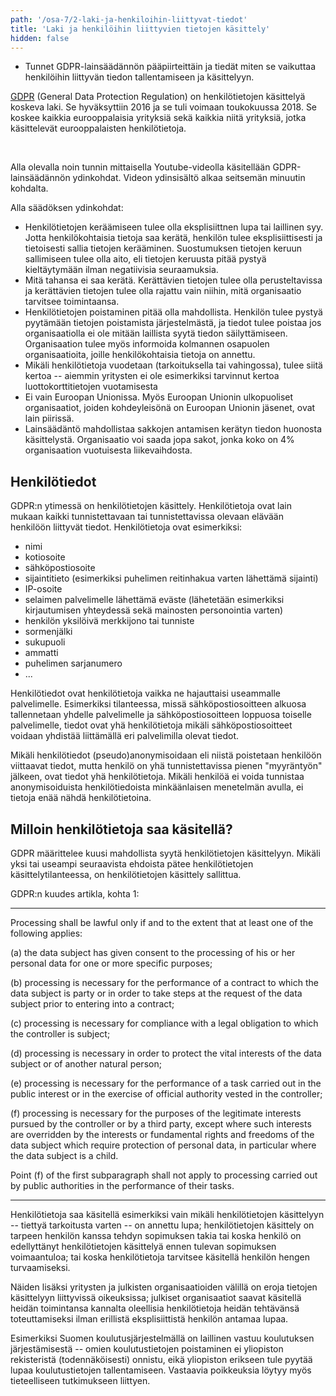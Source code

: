 ```yaml
---
path: '/osa-7/2-laki-ja-henkiloihin-liittyvat-tiedot'
title: 'Laki ja henkilöihin liittyvien tietojen käsittely'
hidden: false
---
```



<text-box variant='learningObjectives' name='Oppimistavoitteet'>

- Tunnet GDPR-lainsäädännön pääpiirteittäin ja tiedät miten se vaikuttaa henkilöihin liittyvän tiedon tallentamiseen ja käsittelyyn.

</text-box>


<a href="https://ec.europa.eu/info/law/law-topic/data-protection_en" target="_blank">GDPR</a> (General Data Protection Regulation) on henkilötietojen käsittelyä koskeva laki. Se hyväksyttiin 2016 ja se tuli voimaan toukokuussa 2018. Se koskee kaikkia eurooppalaisia yrityksiä sekä kaikkia niitä yrityksiä, jotka käsittelevät eurooppalaisten henkilötietoja.

<br/>

Alla olevalla noin tunnin mittaisella Youtube-videolla käsitellään GDPR-lainsäädännön ydinkohdat. Videon ydinsisältö alkaa seitsemän minuutin kohdalta.

<youtube id="NxgZ57BTkFQ"></youtube>

Alla säädöksen ydinkohdat:


- Henkilötietojen keräämiseen tulee olla eksplisiittnen lupa tai laillinen syy. Jotta henkilökohtaisia tietoja saa kerätä, henkilön tulee eksplisiittisesti ja tietoisesti sallia tietojen kerääminen. Suostumuksen tietojen keruun sallimiseen tulee olla aito, eli tietojen keruusta pitää pystyä kieltäytymään ilman negatiivisia seuraamuksia.
- Mitä tahansa ei saa kerätä. Kerättävien tietojen tulee olla perusteltavissa ja kerättävien tietojen tulee olla rajattu vain niihin, mitä organisaatio tarvitsee toimintaansa.
- Henkilötietojen poistaminen pitää olla mahdollista. Henkilön tulee pystyä pyytämään tietojen poistamista järjestelmästä, ja tiedot tulee poistaa jos organisaatiolla ei ole mitään laillista syytä tiedon säilyttämiseen. Organisaation tulee myös informoida kolmannen osapuolen organisaatioita, joille henkilökohtaisia tietoja on annettu.
- Mikäli henkilötietoja vuodetaan (tarkoituksella tai vahingossa), tulee siitä kertoa -- aiemmin yritysten ei ole esimerkiksi tarvinnut kertoa luottokorttitietojen vuotamisesta
- Ei vain Euroopan Unionissa. Myös Euroopan Unionin ulkopuoliset organisaatiot, joiden kohdeyleisönä on Euroopan Unionin jäsenet, ovat lain piirissä.
- Lainsäädäntö mahdollistaa sakkojen antamisen kerätyn tiedon huonosta käsittelystä. Organisaatio voi saada jopa sakot, jonka koko on 4% organisaation vuotuisesta liikevaihdosta.


## Henkilötiedot

GDPR:n ytimessä on henkilötietojen käsittely. Henkilötietoja ovat lain mukaan kaikki tunnistettavaan tai tunnistettavissa olevaan elävään henkilöön liittyvät tiedot. Henkilötietoja ovat esimerkiksi:

- nimi
- kotiosoite
- sähköpostiosoite
- sijaintitieto (esimerkiksi puhelimen reitinhakua varten lähettämä sijainti)
- IP-osoite
- selaimen palvelimelle lähettämä eväste (lähetetään esimerkiksi kirjautumisen yhteydessä sekä mainosten personointia varten)
- henkilön yksilöivä merkkijono tai tunniste
- sormenjälki
- sukupuoli
- ammatti
- puhelimen sarjanumero
- ...

Henkilötiedot ovat henkilötietoja vaikka ne hajauttaisi useammalle palvelimelle. Esimerkiksi tilanteessa, missä sähköpostiosoitteen alkuosa tallennetaan yhdelle palvelimelle ja sähköpostiosoitteen loppuosa toiselle palvelimelle, tiedot ovat yhä henkilötietoja mikäli sähköpostiosoitteet voidaan yhdistää liittämällä eri palvelimilla olevat tiedot.

Mikäli henkilötiedot (pseudo)anonymisoidaan eli niistä poistetaan henkilöön viittaavat tiedot, mutta henkilö on yhä tunnistettavissa pienen "myyräntyön" jälkeen, ovat tiedot yhä henkilötietoja. Mikäli henkilöä ei voida tunnistaa anonymisoiduista henkilötiedoista minkäänlaisen menetelmän avulla, ei tietoja enää nähdä henkilötietoina.


<quiznator id="5c7391f53972a91474107780"></quiznator>


## Milloin henkilötietoja saa käsitellä?

GDPR määrittelee kuusi mahdollista syytä henkilötietojen käsittelyyn. Mikäli yksi tai useampi seuraavista ehdoista pätee henkilötietojen käsittelytilanteessa, on henkilötietojen käsittely sallittua.

GDPR:n kuudes artikla, kohta 1:

<hr/>

Processing shall be lawful only if and to the extent that at least one of the following applies:

(a) the data subject has given consent to the processing of his or her personal data for one or more specific purposes;

(b) processing is necessary for the performance of a contract to which the data subject is party or in order to take steps at the request of the data subject prior to entering into a contract;

(c) processing is necessary for compliance with a legal obligation to which the controller is subject;

(d) processing is necessary in order to protect the vital interests of the data subject or of another natural person;

(e) processing is necessary for the performance of a task carried out in the public interest or in the exercise of official authority vested in the controller;

(f) processing is necessary for the purposes of the legitimate interests pursued by the controller or by a third party, except where such interests are overridden by the interests or fundamental rights and freedoms of the data subject which require protection of personal data, in particular where the data subject is a child.

Point (f) of the first subparagraph shall not apply to processing carried out by public authorities in the performance of their tasks.

<hr/>

Henkilötietoja saa käsitellä esimerkiksi vain mikäli henkilötietojen käsittelyyn -- tiettyä tarkoitusta varten -- on annettu lupa; henkilötietojen käsittely on tarpeen henkilön kanssa tehdyn sopimuksen takia tai koska henkilö on edellyttänyt henkilötietojen käsittelyä ennen tulevan sopimuksen voimaantuloa; tai koska henkilötietoja tarvitsee käsitellä henkilön hengen turvaamiseksi.

Näiden lisäksi yritysten ja julkisten organisaatioiden välillä on eroja tietojen käsittelyyn liittyvissä oikeuksissa; julkiset organisaatiot saavat käsitellä heidän toimintansa kannalta oleellisia henkilötietoja heidän tehtävänsä toteuttamiseksi ilman erillistä eksplisiittistä henkilön antamaa lupaa.

Esimerkiksi Suomen koulutusjärjestelmällä on laillinen vastuu koulutuksen järjestämisestä -- omien koulutustietojen poistaminen ei yliopiston rekisteristä (todennäköisesti) onnistu, eikä yliopiston erikseen tule pyytää lupaa koulutustietojen tallentamiseen. Vastaavia poikkeuksia löytyy myös tieteelliseen tutkimukseen liittyen.


<quiznator id="5c7392f699236814c5bbd382"></quiznator>

